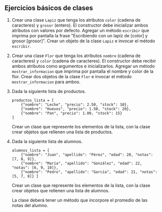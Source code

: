 ## Ejercicios básicos de clases

1. Crear una clase `Lapiz` que tenga los atributos `color` (cadena de caracteres) y `grosor` (entero). El constructor debe inicializar ambos atributos con valores por defecto. Agregar un método `escribir` que imprima por pantalla la frase "Escribiendo con un lapiz de [color] y grosor [grosor]". Crear un objeto de la clase `Lapiz` e invocar el método `escribir`.

2. Crear una clase `Flor` que tenga los atributos `nombre` (cadena de caracteres) y `color` (cadena de caracteres). El constructor debe recibir ambos atributos como argumentos e inicializarlos. Agregar un método `mostrar_informacion` que imprima por pantalla el nombre y color de la flor. Crear dos objetos de la clase `Flor` e invocar el método `mostrar_informacion` para ambos.

3. Dada la siguiente lista de productos. 

   ```
   productos_lista = [
       {"nombre": "Leche", "precio": 2.50, "stock": 10},
       {"nombre": "Huevos", "precio": 1.50, "stock": 20},
       {"nombre": "Pan", "precio": 1.00, "stock": 15}
   ]
   ```

   Crear un clase que represente los elementos de la lista, con la clase crear objetos que rellenen una lista de productos.

4. Dada la siguiente lista de alumnos. 

   ```
   alumnos_lista = [
       {"nombre": "Juan", "apellido": "Pérez", "edad": 20, "notas": [7, 8, 9]},
       {"nombre": "María", "apellido": "González", "edad": 22, "notas": [6, 9, 10]},
       {"nombre": "Pedro", "apellido": "García", "edad": 21, "notas": [5, 7, 8]} ]
   ```

   Crear un clase que represente los elementos de la lista, con la clase crear objetos que rellenen una lista de alumnos.

   La clase deberá tener un método que incorpore el promedio de las notas del alumno.

   

​	


